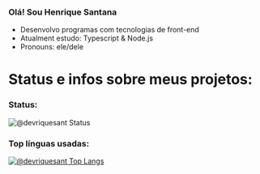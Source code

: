 ### Olá! Sou Henrique Santana

- Desenvolvo programas com tecnologias de front-end
- Atualment estudo: Typescript & Node.js
- Pronouns: ele/dele

# Status e infos sobre meus projetos:

### Status:
![@devriquesant Status](https://github-readme-stats.vercel.app/api?username=devriquesant&show_icons=true&theme=dracula)
### Top línguas usadas:
[![@devriquesant Top Langs](https://github-readme-stats.vercel.app/api/top-langs/?username=devriquesant&theme=dracula)](https://github.com/devriquesant/github-readme-stats)
